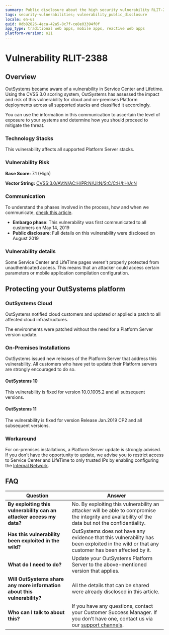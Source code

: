 ```yaml
---
summary: Public disclosure about the high security vulnerability RLIT-2388
tags: security-vulnerabilities; vulnerability_public_disclosure
locale: en-us
guid: 0db82826-4eca-42a5-8c7f-ce8e03394f0f
app_type: traditional web apps, mobile apps, reactive web apps
platform-version: o11
---
```



# Vulnerability RLIT-2388

## Overview

OutSystems became aware of a vulnerability in Service Center and Lifetime. Using the CVSS 3.0 scoring system, OutSystems has assessed the impact and risk of this vulnerability for cloud and on-premises Platform deployments across all supported stacks and classified it accordingly.

You can use the information in this communication to ascertain the level of exposure to your systems and determine how you should proceed to mitigate the threat.

### Technology Stacks

This vulnerability affects all supported Platform Server stacks.

### Vulnerability Risk

**Base Score:** 7.1 (High)

**Vector String:** [CVSS:3.0/AV:N/AC:H/PR:N/UI:N/S:C/C:H/I:H/A:N](https://www.first.org/cvss/calculator/3.0#CVSS:3.0/AV:N/AC:L/PR:N/UI:R/S:C/C:L/I:L/A:L)

### Communication
To understand the phases involved in the process, how and when we communicate, [check this article](https://success.outsystems.com/Support/Security/Vulnerabilities).

* **Embargo phase**: This vulnerability was first communicated to all customers on May 14, 2019
* **Public disclosure**: Full details on this vulnerability were disclosed on August 2019

### Vulnerability details

Some Service Center and LifeTime pages weren't properly protected from unauthenticated access. This means that an attacker could access certain parameters or mobile application compilation configuration.

## Protecting your OutSystems platform

### OutSystems Cloud

OutSystems notified cloud customers and updated or applied a patch to all affected cloud infrastructures.

The environments were patched without the need for a Platform Server version update. 

### On-Premises Installations

OutSystems issued new releases of the Platform Server that address this vulnerability. All customers who have yet to update their Platform servers are strongly encouraged to do so.

#### OutSystems 10

This vulnerability is fixed for version 10.0.1005.2 and all subsequent versions.

#### OutSystems 11

The vulnerability is fixed for version Release Jan.2019 CP2 and all subsequent versions.


### Workaround

For on-premises installations, a Platform Server update is strongly advised. If you don't have the opportunity to update, we advise you to restrict access to Service Center and LifeTime to only trusted IPs by enabling configuring the [Internal Network](https://success.outsystems.com/Documentation/11/Managing_the_Applications_Lifecycle/Secure_the_Applications/Configure_an_Internal_Network).

## FAQ 

 | Question         | Answer                                             |
|--------------------------------------------------------------------------|---------------------------------------------------------------------------------------------------------------------------------------------------------------------|
| **By exploiting this vulnerability can an attacker access my data?**                   | No. By exploiting this vulnerability an attacker will be able to compromise the integrity and availability of the data but not the confidentiality.                          |
| **Has this vulnerability been exploited in the wild?**                   | OutSystems does not have any evidence that this vulnerability has been exploited in the wild or that any customer has been affected by it.                          |
| **What do I need to do?**                                                | Update your OutSystems Platform Server to the above-mentioned version that applies.             |
| **Will OutSystems share any more information about this vulnerability?** | All the details that can be shared were already disclosed in this article.                                 |
| **Who can I talk to about this?**                                        | If you have any questions, contact your Customer Success Manager. If you don’t have one, contact us via our [support channels](https://www.outsystems.com/legal/success/contact-outsystems-technical-support/). |
